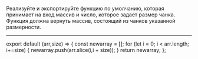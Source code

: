 Реализуйте и экспортируйте функцию по умолчанию, которая принимает на вход массив и число, которое задает размер чанка. Функция должна вернуть массив, состоящий из чанков указанной размерности.
**********
export default (arr,size) => {
const newarray = [];
for (let i = 0; i < arr.length; i+=size) {
newarray.push(arr.slice(i,i + size));
}
return newarray;
};


